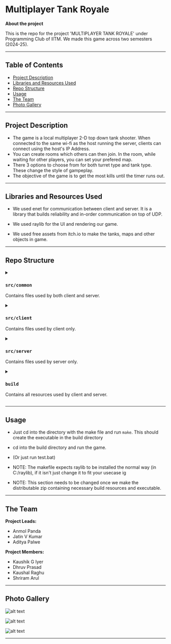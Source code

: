 # Multiplayer Tank Royale

**About the project**

This is the repo for the project 'MULTIPLAYER TANK ROYALE' under Programming Club of IITM. We made this game across two semesters (2024-25).

---

## Table of Contents

- [Project Description](#project-description)
- [Libraries and Resources Used](#libraries-and-resources-used)
- [Repo Structure](#repo-structure)
- [Usage](#usage)
- [The Team](#the-team)
- [Photo Gallery](#photo-gallery)

---

## Project Description

- The game is a local multiplayer 2-D top down tank shooter. When connected to the same wi-fi as the host running the server, clients can connect using the host's IP Address. 
- You can create rooms which others can then join. In the room, while waiting for other players, you can set your prefered map.
- There 3 options to choose from for both turret type and tank type. These change the style of gampeplay.
- The objective of the game is to get the most kills until the timer runs out.

---
## Libraries and Resources Used

- We used enet for communication between client and server. It is a library that builds reliability and in-order communication on top of UDP.

- We used raylib for the UI and rendering our game.

- We used free assets from itch.io to make the tanks, maps and other objects in game.


---
## Repo Structure

<details>
<summary>

### `src/common`
Contains files used by both client and server.
</summary>

-  `communication`: This folder contains files defining our communication protocol, i.e. how we encode and decode messages, the structs and commands used by client and server etc.

- `maps`: This folder has files that defines a map object, and also contains data about the three maps like dimensions and types of tiles and tile locations.

- `misc`: This folder contains some misc files useful for certain tasks in client and server like thread pools, queues, string manipulation, void pointers, signal handling.

- `physics`: This folder contains code we use to simulate collisions and other interaction between in game objects.

- `game_communication.hpp`: These files help to serialize/deserialize classes and structs used by the game in order to send or receive them properly.

- `game.hpp` and `game_constants.hpp`: These files define the actual working of the systems once the game has started, i.e. how the game state updates over time with player inputs. Constants and stats related to the various game objects also stored here.

</details>
<details>
<summary>

### `src/client`
Contains files used by client only.
</summary>

- `core/dragonlib`: This is our UI library built on top of raylib made by C++ god kosik. Pls explain this dark magic to us humans.

- `components`: This folder contains dragonlib components we use like buttons, text input, etc.

- `core/scene_management`: This folder defines what are 'Scenes' in our game (similar to a webpage in a website). Has functions to load and unload them properly.

- `core/utils/animations`: This folder contains code to define frames, animations and control them (play, stop, etc).

- `core/utils/camera.hpp`: This file has code to ensure proper conversion of vectors and shapes from units in the actual game to relative to screen (camera). It helps us to render properly on devices with different screen sizes too.

- `core/global.hpp`: This is for loading fonts and shaders we use throughout the scenes for rendering.

- `pages`: This folder contains all the ui, logic, communication that takes place in each of the five scenes (splash, lobby, room, game and game over).

- `service_consumer.hpp`: This file provides a framework for communication by the client. It is built on top of enet.

- `main.cpp`: This file runs the main thread of the client application.

</details>
<details>
<summary>

### `src/server`
Contains files used by server only.
</summary>

- `service_provider.hpp`: This file provides a framework for communication by the server. It is built on top of enet.

- `lobby_service_provider`: This folder defines the behaviour of the server when players first connect. It lets players create rooms.

- `room_service_provider`: This folder defines the behaviour of the server when players join a room. It lets players create games.

- `game_service_provider`: This folder defines the behaviour of the server in game.

- `main.cpp`: This file runs the main thread of the server application.

</details>
<details>
<summary>

### `build`
Contains all resources used by client and server.
</summary>

- It contains the game's client and server exectuables and makefiles.
- It also contains resources like enet .dlls, images and shaders.

</details>

---

## Usage
- Just cd into the directory with the make file and run `make`.
    This should create the executable in the build directory
 
- cd into the build directory and run the game. 

- (Or just run test.bat)

- NOTE: The makefile expects raylib to be installed the normal way (in C:/raylib), if it isn't just change it to fit your usecase ig

- NOTE: This section needs to be changed once we make the distributable zip containing necessary build resources and executable.

---

## The Team

**Project Leads:**
- Anmol Panda
- Jatin V Kumar
- Aditya Palwe

**Project Members:**
- Kaushik G Iyer
- Dhruv Prasad
- Kaushal Raghu
- Shriram Arul

---
## Photo Gallery
![alt text](https://drive.google.com/file/d/1Qhk-I1NP61bTuU41H3lzKzkkMlqR7Xaf/view?usp=drive_link)

![alt text](https://drive.google.com/file/d/1N-Iva0rlnp6MbkzRBfEFxOedrwEhIDy7/view?usp=drive_link)

![alt text](https://drive.google.com/file/d/1eAYNYbh4xHdOFx9xlGBrEvGVhDNUvaqW/view?usp=drive_link)

---
